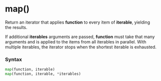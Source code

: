 # map()

Return an iterator that applies **function** to every item of **iterable**, yielding the results. 

If additional **iterables** arguments are passed, **function** must take that many arguments and is applied to the items from all iterables in parallel. With multiple iterables, the iterator stops when the shortest iterable is exhausted.

### Syntax

```python
map(function, iterable)
map(function, iterable, *iterables)
```
